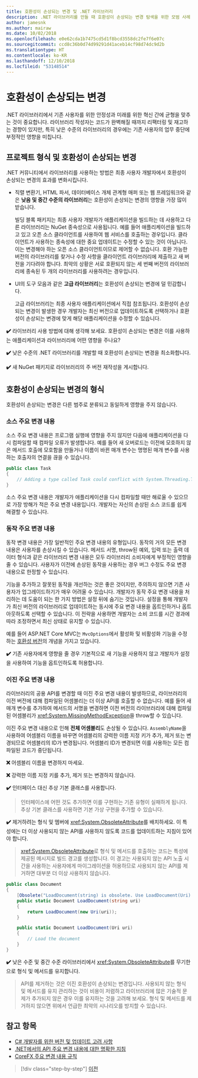 ```yaml
---
title: 호환성이 손상되는 변경 및 .NET 라이브러리
description: .NET 라이브러리를 만들 때 호환성이 손상되는 변경 탐색을 위한 모범 사례 권장 사항.
author: jamesnk
ms.author: mairaw
ms.date: 10/02/2018
ms.openlocfilehash: e0e62cda1b7475cd5d1f8bcd3558dc2fe7f6e07c
ms.sourcegitcommit: ccd8c36b0d74d99291d41aceb14cf98d74dc9d2b
ms.translationtype: HT
ms.contentlocale: ko-KR
ms.lasthandoff: 12/10/2018
ms.locfileid: "53148514"
---
```

# <a name="breaking-changes"></a>호환성이 손상되는 변경

.NET 라이브러리에서 기존 사용자를 위한 안정성과 미래를 위한 혁신 간에 균형을 맞추는 것이 중요합니다. 라이브러리 작성자는 코드가 완벽해질 때까지 리팩터링 및 재고하는 경향이 있지만, 특히 낮은 수준의 라이브러리의 경우에는 기존 사용자의 업무 중단에 부정적인 영향을 미칩니다.

## <a name="project-types-and-breaking-changes"></a>프로젝트 형식 및 호환성이 손상되는 변경

.NET 커뮤니티에서 라이브러리를 사용하는 방법은 최종 사용자 개발자에서 호환성이 손상되는 변경의 효과를 변화시킵니다.

* 직렬 변환기, HTML 파서, 데이터베이스 개체 관계형 매퍼 또는 웹 프레임워크와 같은 **낮음 및 중간 수준의 라이브러리**는 호환성이 손상되는 변경의 영향을 가장 많이 받습니다.

  빌딩 블록 패키지는 최종 사용자 개발자가 애플리케이션을 빌드하는 데 사용하고 다른 라이브러리는 NuGet 종속성으로 사용됩니다. 예를 들어 애플리케이션을 빌드하고 있고 오픈 소스 클라이언트를 사용하여 웹 서비스를 호출하는 경우입니다. 클라이언트가 사용하는 종속성에 대한 중요 업데이트는 수정할 수 있는 것이 아닙니다. 이는 변경해야 하는 오픈 소스 클라이언트이므로 제어할 수 없습니다. 호환 가능한 버전의 라이브러리를 찾거나 수정 사항을 클라이언트 라이브러리에 제출하고 새 버전을 기다려야 합니다. 최악의 상황은 서로 호환되지 않는 세 번째 버전의 라이브러리에 종속된 두 개의 라이브러리를 사용하려는 경우입니다.

* UI의 도구 모음과 같은 **고급 라이브러리**는 호환성이 손상되는 변경에 덜 민감합니다.

  고급 라이브러리는 최종 사용자 애플리케이션에서 직접 참조됩니다. 호환성이 손상되는 변경이 발생한 경우 개발자는 최신 버전으로 업데이트하도록 선택하거나 호환성이 손상되는 변경에 맞게 해당 애플리케이션을 수정할 수 있습니다.

**✔️** 라이브러리 사용 방법에 대해 생각해 보세요. 호환성이 손상되는 변경은 이를 사용하는 애플리케이션과 라이브러리에 어떤 영향을 주나요?

**✔️** 낮은 수준의 .NET 라이브러리를 개발할 때 호환성이 손상되는 변경을 최소화합니다.

**✔️** 새 NuGet 패키지로 라이브러리의 주 버전 재작성을 게시합니다.

## <a name="types-of-breaking-changes"></a>호환성이 손상되는 변경의 형식

호환성이 손상되는 변경은 다른 범주로 분류되고 동일하게 영향을 주지 않습니다.

### <a name="source-breaking-change"></a>소스 주요 변경 내용

소스 주요 변경 내용은 프로그램 실행에 영향을 주지 않지만 다음에 애플리케이션을 다시 컴파일할 때 컴파일 오류가 발생합니다. 예를 들어 새 오버로드는 이전에 모호하지 않은 메서드 호출에 모호함을 만들거나 이름이 바뀐 매개 변수는 명명된 매개 변수를 사용하는 호출자의 연결을 끊을 수 있습니다.

```csharp
public class Task
{
    // Adding a type called Task could conflict with System.Threading.Tasks.Task at compilation
}
```

소스 주요 변경 내용은 개발자가 애플리케이션을 다시 컴파일할 때만 해로울 수 있으므로 가장 방해가 적은 주요 변경 내용입니다. 개발자는 자신의 손상된 소스 코드를 쉽게 해결할 수 있습니다.

### <a name="behavior-breaking-change"></a>동작 주요 변경 내용

동작 변경 내용은 가장 일반적인 주요 변경 내용의 유형입니다. 동작의 거의 모든 변경 내용은 사용자를 손상시킬 수 있습니다. 메서드 서명, throw된 예외, 입력 또는 출력 데이터 형식과 같은 라이브러리 변경 내용은 모두 라이브러리 소비자에게 부정적인 영향을 줄 수 있습니다. 사용자가 이전에 손상된 동작을 사용하는 경우 버그 수정도 주요 변경 내용으로 한정할 수 있습니다.

기능을 추가하고 잘못된 동작을 개선하는 것은 좋은 것이지만, 주의하지 않으면 기존 사용자가 업그레이드하기가 매우 어려울 수 있습니다. 개발자가 동작 주요 변경 내용을 처리하는 데 도움이 되는 한 가지 방법은 설정 뒤에 숨기는 것입니다. 설정을 통해 개발자가 최신 버전의 라이브러리로 업데이트하는 동시에 주요 변경 내용을 옵트인하거나 옵트아웃하도록 선택할 수 있습니다. 이 전략을 사용하면 개발자는 소비 코드를 시간 경과에 따라 조정하면서 최신 상태로 유지할 수 있습니다.

예를 들어 ASP.NET Core MVC는 `MvcOptions`에서 활성화 및 비활성화 기능을 수정하는 [호환성 버전](/aspnet/core/mvc/compatibility-version)의 개념을 가지고 있습니다.

**✔️** 기존 사용자에게 영향을 줄 경우 기본적으로 새 기능을 사용하지 않고 개발자가 설정을 사용하여 기능을 옵트인하도록 허용합니다.

### <a name="binary-breaking-change"></a>이진 주요 변경 내용

라이브러리의 공용 API를 변경할 때 이진 주요 변경 내용이 발생하므로, 라이브러리의 이전 버전에 대해 컴파일된 어셈블리는 더 이상 API를 호출할 수 없습니다. 예를 들어 새 매개 변수를 추가하여 메서드의 서명을 변경하면 이전 버전의 라이브러리에 대해 컴파일된 어셈블리가 <xref:System.MissingMethodException>을 throw할 수 있습니다.

이진 주요 변경 내용으로 인해 **전체 어셈블리**도 손상될 수 있습니다. `AssemblyName`을 사용하여 어셈블리 이름을 바꾸면 어셈블리의 강력한 이름 지정 키가 추가, 제거 또는 변경되므로 어셈블리의 ID가 변경됩니다. 어셈블리 ID가 변경되면 이를 사용하는 모든 컴파일된 코드가 중단됩니다.

**❌** 어셈블리 이름을 변경하지 마세요.

**❌** 강력한 이름 지정 키를 추가, 제거 또는 변경하지 않습니다.

**✔️** 인터페이스 대신 추상 기본 클래스를 사용합니다.

> 인터페이스에 어떤 것도 추가하면 이를 구현하는 기존 유형이 실패하게 됩니다. 추상 기본 클래스를 사용하면 기본 가상 구현을 추가할 수 있습니다.

**✔️** 제거하려는 형식 및 멤버에 <xref:System.ObsoleteAttribute>를 배치하세요. 이 특성에는 더 이상 사용되지 않는 API를 사용하지 않도록 코드를 업데이트하는 지침이 있어야 합니다.

> <xref:System.ObsoleteAttribute>로 형식 및 메서드를 호출하는 코드는 특성에 제공된 메시지로 빌드 경고를 생성합니다. 이 경고는 사용되지 않는 API 노출 시간을 사용하는 사용자에게 마이그레이션을 허용하므로 사용되지 않는 API를 제거하면 대부분 더 이상 사용하지 않습니다.

```csharp
public class Document
{
    [Obsolete("LoadDocument(string) is obsolete. Use LoadDocument(Uri) instead.")]
    public static Document LoadDocument(string uri)
    {
        return LoadDocument(new Uri(uri));
    }

    public static Document LoadDocument(Uri uri)
    {
        // Load the document
    }
}
```

**✔️** 낮은 수준 및 중간 수준 라이브러리에서 <xref:System.ObsoleteAttribute>를 무기한으로 형식 및 메서드를 유지합니다.

> API를 제거하는 것은 이진 호환성이 손상되는 변경입니다. 사용되지 않는 형식 및 메서드를 유지 관리하는 것이 비용이 저렴하고 라이브러리에 많은 기술적 문제가 추가되지 않은 경우 이를 유지하는 것을 고려해 보세요. 형식 및 메서드를 제거하지 않으면 위에서 언급한 최악의 시나리오를 방지할 수 있습니다.

## <a name="see-also"></a>참고 항목

* [C# 개발자를 위한 버전 및 업데이트 고려 사항](../../csharp/whats-new/version-update-considerations.md)
* [.NET에서의 API 주요 변경 내용에 대한 명확한 지침](https://stackoverflow.com/questions/1456785/a-definitive-guide-to-api-breaking-changes-in-net)
* [CoreFX 주요 변경 내용 규칙](https://github.com/dotnet/corefx/blob/master/Documentation/coding-guidelines/breaking-change-rules.md)

>[!div class="step-by-step"]
>[이전](versioning.md)